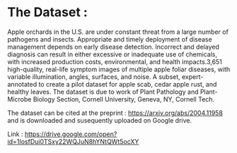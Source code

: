 # The Dataset : 

Apple orchards in the U.S. are under constant threat from a large number of pathogens and insects. Appropriate and timely deployment of disease management depends on early disease detection. Incorrect and delayed diagnosis can result in either excessive or inadequate use of chemicals, with increased production costs, environmental, and health impacts.3,651 high-quality, real-life symptom images of multiple apple foliar diseases, with variable illumination, angles, surfaces, and noise. A subset, expert-annotated to create a pilot dataset for apple scab, cedar apple rust, and healthy leaves. The dataset is due to work of Plant Pathology and Plant-Microbe Biology Section, Cornell University, Geneva, NY, Cornell Tech. 

The dataset can be cited at the preprint : https://arxiv.org/abs/2004.11958 and is downloaded and susequently uploaded on Google drive.

Link : https://drive.google.com/open?id=1IosfDui0TSxy22WQJuN8hYNtQWt5ocXY 

